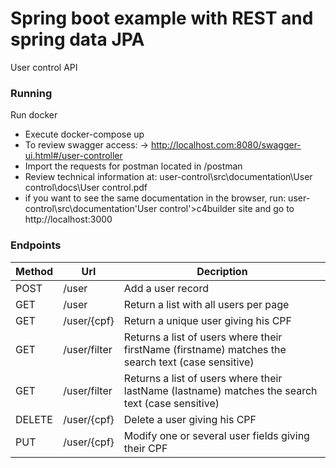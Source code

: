 # Spring boot example with REST and spring data JPA 

User control API


### Running
Run docker
- Execute docker-compose up
- To review swagger access: -> http://localhost.com:8080/swagger-ui.html#/user-controller
- Import the requests for postman located in /postman
- Review technical information at: user-control\src\documentation\User control\docs\User control.pdf
- if you want to see the same documentation in the browser, run: user-control\src\documentation\'User control'>c4builder site
    and go to http://localhost:3000


### Endpoints

| Method | Url | Decription |
| ------ | --- | ---------- |
| POST   |/user| Add a user record |
| GET    |/user| Return a list with all users per page |
| GET    |/user/{cpf}| Return a unique user giving his CPF |
| GET    |/user/filter| Returns a list of users where their firstName (firstname) matches the search text (case sensitive) |
| GET    |/user/filter| Returns a list of users where their lastName (lastname) matches the search text (case sensitive) |
| DELETE |/user/{cpf}| Delete a user giving his CPF|
| PUT    |/user/{cpf}     | Modify one or several user fields giving their CPF |
